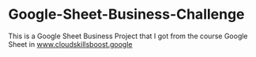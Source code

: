 # Google-Sheet-Business-Challenge
This is a Google Sheet Business Project that I got from the course Google Sheet in www.cloudskillsboost.google
